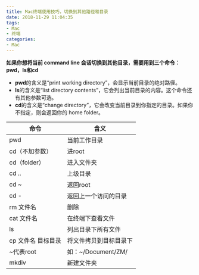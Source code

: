 ```yaml
---
title: Mac终端使用技巧，切换到其他路径和目录
date: 2018-11-29 11:04:35
tags:
- Mac
- 终端
categories:
- Mac
---
```


**如果你想将当前 command line 会话切换到其他目录，需要用到三个命令：pwd，ls和cd**

- **pwd**的含义是“print working directory”，会显示当前目录的绝对路径。
- **ls**的含义是“list directory contents”，它会列出当前目录的内容。这个命令还有其他参数可选。
- **cd**的含义是“change directory”，它会改变当前目录到你指定的目录。如果你不指定，则会返回你的 home folder。

| 命令               | 含义                   |
| ------------------ | ---------------------- |
| pwd                | 当前工作目录           |
| cd（不加参数）     | 进root                 |
| cd（folder）       | 进入文件夹             |
| cd ..              | 上级目录               |
| cd ~               | 返回root               |
| cd -               | 返回上一个访问的目录   |
| rm 文件名          | 删除                   |
| cat 文件名         | 在终端下查看文件       |
| ls                 | 列出目录下所有文件     |
| cp 文件名 目标目录 | 将文件拷贝到目标目录下 |
| ~代表root          | 如：~/Document/ZM/     |
| mkdiv              | 新建文件夹             |

<!--more-->